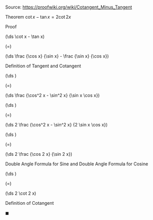 # 

Source: https://proofwiki.org/wiki/Cotangent_Minus_Tangent

Theorem
$\cot x - \tan x = 2 \cot 2 x$


Proof













\(\ds \cot x - \tan x\)

\(=\)







\(\ds \frac {\cos x} {\sin x} - \frac {\sin x} {\cos x}\)





Definition of Tangent and Cotangent














\(\ds \)

\(=\)







\(\ds \frac {\cos^2 x - \sin^2 x} {\sin x \cos x}\)




















\(\ds \)

\(=\)







\(\ds 2 \frac {\cos^2 x - \sin^2 x} {2 \sin x \cos x}\)




















\(\ds \)

\(=\)







\(\ds 2 \frac {\cos 2 x} {\sin 2 x}\)





Double Angle Formula for Sine and Double Angle Formula for Cosine














\(\ds \)

\(=\)







\(\ds 2 \cot 2 x\)





Definition of Cotangent



$\blacksquare$





